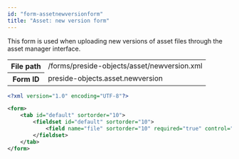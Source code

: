 ```yaml
---
id: "form-assetnewversionform"
title: "Asset: new version form"
---
```


This form is used when uploading new versions of asset files
through the asset manager interface.

<div class="table-responsive"><table class="table table-condensed"><tr><th>File path</th><td>/forms/preside-objects/asset/newversion.xml</td></tr><tr><th>Form ID</th><td>preside-objects.asset.newversion</td></tr></table></div>

```xml
<?xml version="1.0" encoding="UTF-8"?>

<form>
    <tab id="default" sortorder="10">
        <fieldset id="default" sortorder="10">
            <field name="file" sortorder="10" required="true" control="fileupload" label="cms:assetmanager.newversion.form.file.label" help="cms:assetmanager.newversion.form.file.help" />
        </fieldset>
    </tab>
</form>
```